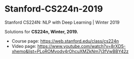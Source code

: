 # Stanford-CS224n-2019
Stanford CS224N: NLP with Deep Learning | Winter 2019

Solutions for **CS224n, Winter, 2019.**    
- Course page: https://web.stanford.edu/class/cs224n
- Video page: https://www.youtube.com/watch?v=8rXD5-xhemo&list=PLoROMvodv4rOhcuXMZkNm7j3fVwBBY42z
